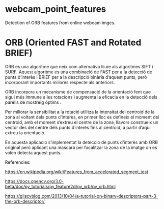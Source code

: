 # webcam_point_features
Detection of ORB features from online webcam imges.

# ORB (Oriented FAST and Rotated BRIEF)
ORB es una algoritme que neix com alternativa lliure als algoritmes SIFT i SURF. Aquest algoritme es una combinació de FAST per a la detecció de punts d’interès i BRIEF per a la descripció binària d’aquest punts, però incorporant importants millores respecte als anteriors.

ORB incorpora un mecanisme de compensació de la orientació fent que sigui més immune a les rotacions i augmenta la eficacia en la detecció dels parells de mostreig òptims .

Per millorar la sensibilitat a la rotació utilitza la intensitat del centroid de la zona al voltant dels punts d’interès, en primer lloc es defineix el moment del centroid, amb el moment s’extreu el centre de la zona, llavors construeix un vector des del centre dels punts d’interès fins al centroid, a partir d’aqui extreu la orientació.

En aquesta aplicació s’implementat la detecció de punts d’interès amb ORB original però aplicant una mascara per focalitzar la zona de la imatge on es volen detecta aquest punts.

Referencies:

https://en.wikipedia.org/wiki/Features_from_accelerated_segment_test

https://docs.opencv.org/3.0-beta/doc/py_tutorials/py_feature2d/py_orb/py_orb.html

https://gilscvblog.com/2013/10/04/a-tutorial-on-binary-descriptors-part-3-the-orb-descriptor/
